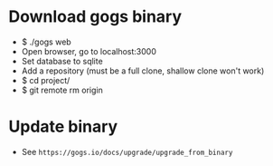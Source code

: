 Download gogs binary
=====
* $ ./gogs web
* Open browser, go to localhost:3000
* Set database to sqlite
* Add a repository (must be a full clone, shallow clone won't work)
* $ cd project/
* $ git remote rm origin

Update binary
=====
* See `https://gogs.io/docs/upgrade/upgrade_from_binary`
